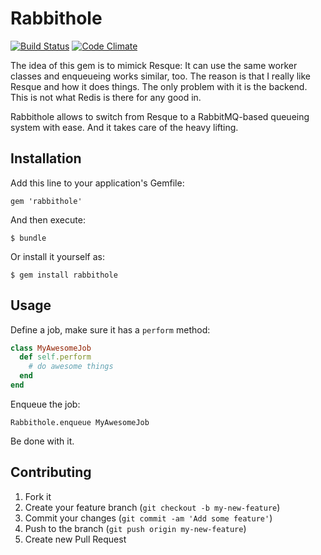 # Rabbithole
[![Build Status](https://magnum.travis-ci.com/mschae/rabbithole.png?token=HyKTvE1fxieHwUy7Yg3w&branch=master)](https://magnum.travis-ci.com/mschae/rabbithole)
[![Code Climate](https://codeclimate.com/github/mschae/rabbithole.png)](https://codeclimate.com/github/mschae/rabbithole)

The idea of this gem is to mimick Resque: It can use the same worker classes and enqueueing works similar, too.
The reason is that I really like Resque and how it does things. The only problem with it is the backend. This is not what Redis is there for any good in.

Rabbithole allows to switch from Resque to a RabbitMQ-based queueing system with ease. And it takes care of the heavy lifting.

## Installation

Add this line to your application's Gemfile:

    gem 'rabbithole'

And then execute:

    $ bundle

Or install it yourself as:

    $ gem install rabbithole

## Usage

Define a job, make sure it has a `perform` method:
```ruby
class MyAwesomeJob
  def self.perform
    # do awesome things
  end
end
```

Enqueue the job:
```
Rabbithole.enqueue MyAwesomeJob
```

Be done with it.

## Contributing

1. Fork it
2. Create your feature branch (`git checkout -b my-new-feature`)
3. Commit your changes (`git commit -am 'Add some feature'`)
4. Push to the branch (`git push origin my-new-feature`)
5. Create new Pull Request
